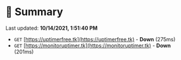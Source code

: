 # 📖 Summary
Last updated: **10/14/2021, 1:51:40 PM**

- `GET` [https://uptimerfree.tk](https://uptimerfree.tk) - **Down** (275ms)
- `GET` [https://monitoruptimer.tk](https://monitoruptimer.tk) - **Down** (201ms)
